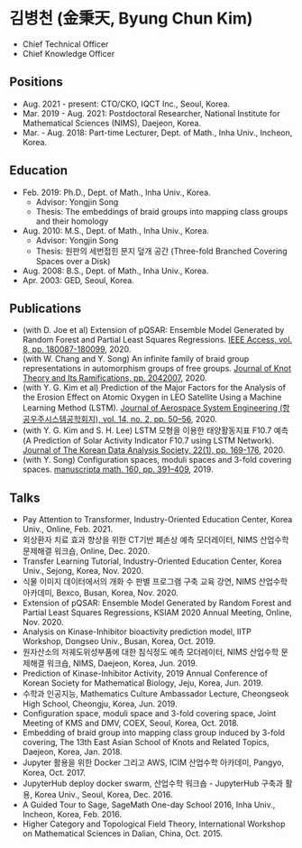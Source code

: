 # 김병천 (金秉天, Byung Chun Kim)

* Chief Technical Officer
* Chief Knowledge Officer


## Positions

* Aug. 2021 - present: CTO/CKO, IQCT Inc., Seoul, Korea.
* Mar. 2019 - Aug. 2021: Postdoctoral Researcher, National Institute for Mathematical Sciences (NIMS), Daejeon, Korea.
* Mar. - Aug. 2018: Part-time Lecturer, Dept. of Math., Inha Univ., Incheon, Korea.


## Education

- Feb. 2019: Ph.D., Dept. of Math., Inha Univ., Korea.
  - Advisor: Yongjin Song
  - Thesis: The embeddings of braid groups into mapping class groups and their homology
- Aug. 2010: M.S., Dept. of Math., Inha Univ., Korea.
  - Advisor: Yongjin Song
  - Thesis: 원판의 세번접힌 분지 덮개 공간 (Three-fold Branched Covering Spaces over a Disk)
- Aug. 2008: B.S., Dept. of Math., Inha Univ., Korea.
- Apr. 2003: GED, Seoul, Korea.


## Publications

* (with D. Joe et al) Extension of pQSAR: Ensemble Model Generated by Random Forest and Partial Least Squares Regressions. [IEEE Access, vol. 8, pp. 180087-180099](https://doi.org/10.1109/ACCESS.2020.3027828), 2020.
* (with W. Chang and Y. Song) An infinite family of braid group representations in automorphism groups of free groups. [Journal of Knot Theory and Its Ramifications, pp. 2042007](https://doi.org/10.1142/S0218216520420079), 2020.
* (with Y. G. Kim et al) Prediction of the Major Factors for the Analysis of the Erosion Effect on Atomic Oxygen in LEO Satellite Using a Machine Learning Method (LSTM). [Journal of Aerospace System Engineering (항공우주시스템공학회지), vol. 14, no. 2, pp. 50–56](https://doi.org/10.20910/JASE.2020.14.2.50), 2020.
* (with Y. G. Kim and S. H. Lee) LSTM 모형을 이용한 태양활동지표 F10.7 예측 (A Prediction of Solar Activity Indicator F10.7 using LSTM Network). [Journal of The Korean Data Analysis Society, 22(1), pp. 169-176](https://doi.org/10.37727/jkdas.2020.22.1.169), 2020.
* (with Y. Song) Configuration spaces, moduli spaces and 3-fold covering spaces. [manuscripta math. 160, pp. 391–409](https://doi.org/10.1007/s00229-018-1081-5), 2019.


## Talks

* Pay Attention to Transformer, Industry-Oriented Education Center, Korea Univ., Online, Feb. 2021.
* 외상환자 치료 효과 향상을 위한 CT기반 폐손상 예측 모더레이터, NIMS 산업수학 문제해결 워크숍, Online, Dec. 2020.
* Transfer Learning Tutorial, Industry-Oriented Education Center, Korea Univ., Sejong, Korea, Nov. 2020.
* 식물 이미지 데이터에서의 개화 수 판별 프로그램 구축 교육 강연, NIMS 산업수학 아카데미, Bexco, Busan, Korea, Nov. 2020.
* Extension of pQSAR: Ensemble Model Generated by Random Forest and Partial Least Squares Regressions, KSIAM 2020 Annual Meeting, Online, Nov. 2020.
* Analysis on Kinase-Inhibitor bioactivity prediction model, IITP Workshop, Dongseo Univ., Busan, Korea, Oct. 2019.
* 원자산소의 저궤도위성부품에 대한 침식정도 예측 모더레이터, NIMS 산업수학 문제해결 워크숍, NIMS, Daejeon, Korea, Jun. 2019.
* Prediction of Kinase-Inhibitor Activity, 2019 Annual Conference of Korean Society for Mathematical Biology, Jeju, Korea, Jun. 2019.
* 수학과 인공지능, Mathematics Culture Ambassador Lecture, Cheongseok High School, Cheongju, Korea, Jun. 2019.
* Configuration space, moduli space and 3-fold covering space, Joint Meeting of KMS and DMV, COEX, Seoul, Korea, Oct. 2018.
* Embedding of braid group into mapping class group induced by 3-fold covering, The 13th East Asian School of Knots and Related Topics, Daejeon, Korea, Jan. 2018.
* Jupyter 활용을 위한 Docker 그리고 AWS, ICIM 산업수학 아카데미, Pangyo, Korea, Oct. 2017.
* JupyterHub deploy docker swarm, 산업수학 워크숍 - JupyterHub 구축과 활용, Korea Univ., Seoul, Korea, Dec. 2016.
* A Guided Tour to Sage, SageMath One-day School 2016, Inha Univ., Incheon, Korea, Feb. 2016.
* Higher Category and Topological Field Theory, International Workshop on Mathematical Sciences in Dalian, China, Oct. 2015.
